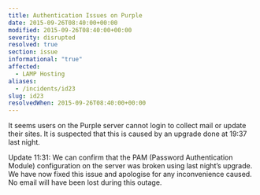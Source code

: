 ```yaml
---
title: Authentication Issues on Purple
date: 2015-09-26T08:40:00+00:00
modified: 2015-09-26T08:40:00+00:00
severity: disrupted
resolved: true
section: issue
informational: "true"
affected:
  - LAMP Hosting
aliases:
  - /incidents/id23
slug: id23
resolvedWhen: 2015-09-26T08:40:00+00:00
---
```


It seems users on the Purple server cannot login to collect mail or update their sites.  It is suspected that this is caused by an upgrade done at 19:37 last night.

Update 11:31: We can confirm that the PAM (Password Authentication Module) configuration on the server was broken using last night’s upgrade.  We have now fixed this issue and apologise for any inconvenience caused.  No email will have been lost during this outage.

